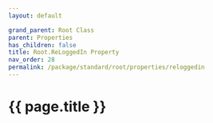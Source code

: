 ```yaml
---
layout: default

grand_parent: Root Class
parent: Properties
has_children: false
title: Root.ReLoggedIn Property
nav_order: 28
permalink: /package/standard/root/properties/reloggedin
---
```

# {{ page.title }}
